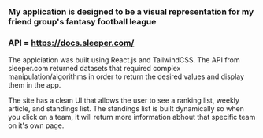 ### My application is designed to be a visual representation for my friend group's fantasy football league

### API = https://docs.sleeper.com/

   The applciation was built using React.js and TailwindCSS. The API from sleeper.com returned datasets that required complex manipulation/algorithms in order to return the desired values and display them in the app.

  The site has a clean UI that allows the user to see a ranking list, weekly article, and standings list. The standings list is built dynamically so when you click on a team, it will return more information abhout that specific team on it's own page.
